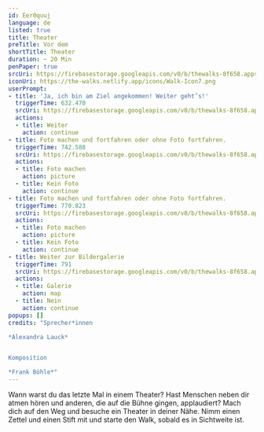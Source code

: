 ```yaml
---
id: Eer0quuj
language: de
listed: true
title: Theater
preTitle: Vor dem
shortTitle: Theater
duration: ~ 20 Min
penPaper: true
srcUri: https://firebasestorage.googleapis.com/v0/b/thewalks-8f658.appspot.com/o/mp3%2Fv0%2Fde_Eer0quuj%2Fde_Eer0quuj.mp3?alt=media&token=7f363b6f-032e-4bed-9c14-2581cee96c29
iconUri: https://the-walks.netlify.app/icons/Walk-Icon7.png
userPrompt:
- title: 'Ja, ich bin am Ziel angekommen! Weiter geht’s!'
  triggerTime: 632.470
  srcUri: https://firebasestorage.googleapis.com/v0/b/thewalks-8f658.appspot.com/o/mp3%2Fv0%2Fde_Eer0quuj%2Fde_Eer0quuj_loop_1.mp3?alt=media&token=d5ae65db-cdd5-4d16-974b-2337da49711d
  actions:
  - title: Weiter
    action: continue
- title: Foto machen und fortfahren oder ohne Foto fortfahren.
  triggerTime: 742.588
  srcUri: https://firebasestorage.googleapis.com/v0/b/thewalks-8f658.appspot.com/o/mp3%2Fv0%2Fde_Eer0quuj%2Fde_Eer0quuj_loop_2.mp3?alt=media&token=06c94fbf-df5a-4e56-84bf-1798ae46b08f
  actions:
  - title: Foto machen
    action: picture
  - title: Kein Foto
    action: continue
- title: Foto machen und fortfahren oder ohne Foto fortfahren.
  triggerTime: 770.823
  srcUri: https://firebasestorage.googleapis.com/v0/b/thewalks-8f658.appspot.com/o/mp3%2Fv0%2Fde_Eer0quuj%2Fde_Eer0quuj_loop_3.mp3?alt=media&token=1b47c2d6-0ff0-456d-9cd7-23734926441e
  actions:
  - title: Foto machen
    action: picture
  - title: Kein Foto
    action: continue
- title: Weiter zur Bildergalerie
  triggerTime: 791
  srcUri: https://firebasestorage.googleapis.com/v0/b/thewalks-8f658.appspot.com/o/static%2Fmedias%2Fmulti_Zeubeel8_loop.mp3?alt=media&token=88349085-3303-48b9-bdc6-fd7b09519a26
  actions:
  - title: Galerie
    action: map
  - title: Nein
    action: continue
popups: []
credits: "Sprecher*innen

*Alexandra Lauck*


Komposition

*Frank Böhle*"
---
```

Wann warst du das letzte Mal in einem Theater? Hast Menschen neben dir atmen hören und anderen, die auf die Bühne gingen, applaudiert? Mach dich auf den Weg und besuche ein Theater in deiner Nähe. Nimm einen Zettel und einen Stift mit und starte den Walk, sobald es in Sichtweite ist.
